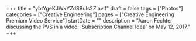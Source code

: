 +++
title = "ybtYgeKJWkYZdSBuIs2Z.avif"
draft = false
tags = ["Photos"]
categories = ["Creative Engineering"]
pages = ["Creative Engineering Premium Video Service"]
startDate = ""
description = "Aaron Fechter discussing the PVS in a video: 'Subscription Channel Idea' on May 12, 2017."
+++
